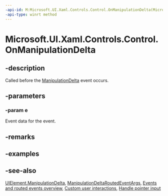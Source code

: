 ```yaml
---
-api-id: M:Microsoft.UI.Xaml.Controls.Control.OnManipulationDelta(Microsoft.UI.Xaml.Input.ManipulationDeltaRoutedEventArgs)
-api-type: winrt method
---
```


<!-- Method syntax
virtual protected void OnManipulationDelta(Windows.UI.Xaml.Input.ManipulationDeltaRoutedEventArgs e)
-->

# Microsoft.UI.Xaml.Controls.Control.OnManipulationDelta

## -description
Called before the [ManipulationDelta](../microsoft.ui.xaml/uielement_manipulationdelta.md) event occurs.

## -parameters
### -param e
Event data for the event.

## -remarks

## -examples

## -see-also
[UIElement.ManipulationDelta](../microsoft.ui.xaml/uielement_manipulationdelta.md), [ManipulationDeltaRoutedEventArgs](../microsoft.ui.xaml.input/manipulationdeltaroutedeventargs.md), [Events and routed events overview](/windows/uwp/xaml-platform/events-and-routed-events-overview), [Custom user interactions](/windows/uwp/design/layout/index), [Handle pointer input](/windows/uwp/input-and-devices/handle-pointer-input)
